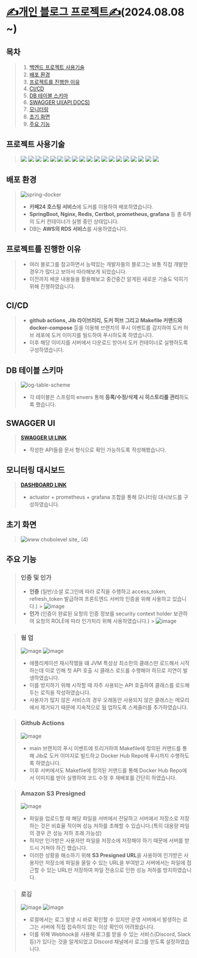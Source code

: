 # [✍개인 블로그 프로젝트✍](https://www.chobolevel.site/)(2024.08.08 ~)

## 목차

> 1. [백엔드 프로젝트 사용기술](#백엔드-프로젝트-사용기술)
> 2. [배포 환경](#배포-환경)
> 3. [프로젝트를 진행한 이유](#프로젝트를-진행한-이유)
> 4. [CI/CD](#cicd)
> 5. [DB 테이블 스키마](#db-테이블-스키마)
> 6. [SWAGGER UI(API DOCS)](#swagger-ui)
> 7. [모니터링](#모니터링-대시보드)
> 8. [초기 화면](#초기-화면)
> 9. [주요 기능](#주요-기능)

## 프로젝트 사용기술

> <img src="https://img.shields.io/badge/kotlin-7F52FF?style=for-the-badge&logo=kotlin&logoColor=white">
> <img src="https://img.shields.io/badge/spring boot-6DB33F?style=for-the-badge&logo=springboot&logoColor=white">
> <img src="https://img.shields.io/badge/spring security-6DB33F?style=for-the-badge&logo=springsecurity&logoColor=white">
> <img src="https://img.shields.io/badge/spring boot jpa | query dsl-6DB33F?style=for-the-badge&logo=&logoColor=white">
> <img src="https://img.shields.io/badge/envers-6DB33F?style=for-the-badge&logo=&logoColor=white">
> <img src="https://img.shields.io/badge/mysql-4479A1?style=for-the-badge&logo=mysql&logoColor=white">
> <img src="https://img.shields.io/badge/flyway-CC0200?style=for-the-badge&logo=flyway&logoColor=white">
> <img src="https://img.shields.io/badge/amazon rds-527FFF?style=for-the-badge&logo=amazonrds&logoColor=white">
> <img src="https://img.shields.io/badge/redis-FF4438?style=for-the-badge&logo=redis&logoColor=white">
> <img src="https://img.shields.io/badge/nginx-009639?style=for-the-badge&logo=nginx&logoColor=white">
> <img src="https://img.shields.io/badge/prometheus-E6522C?style=for-the-badge&logo=prometheus&logoColor=white">
> <img src="https://img.shields.io/badge/grafana-F46800?style=for-the-badge&logo=grafana&logoColor=white">
> <img src="https://img.shields.io/badge/docker-2496ED?style=for-the-badge&logo=docker&logoColor=white">
> <img src="https://img.shields.io/badge/ubuntu-E95420?style=for-the-badge&logo=ubuntu&logoColor=white">
> <img src="https://img.shields.io/badge/amazon s3-569A31?style=for-the-badge&logo=amazons3&logoColor=white">
> <img src="https://img.shields.io/badge/github-181717?style=for-the-badge&logo=github&logoColor=white">
> <img src="https://img.shields.io/badge/github actions-181717?style=for-the-badge&logo=githubactions&logoColor=white">
> <img src="https://img.shields.io/badge/discord logging-5865F2?style=for-the-badge&logo=discord&logoColor=white">
> <img src="https://img.shields.io/badge/swagger-85EA2D?style=for-the-badge&logo=swagger&logoColor=white">

## 배포 환경

> ![spring-docker](https://github.com/user-attachments/assets/7b26f824-e916-4685-9d45-759455d7170f)
> 
> + **카페24 호스팅 서비스**에 도커를 이용하여 배포하였습니다.
> + **SpringBoot, Nginx, Redis, Certbot, prometheus, grafana** 등 총 6개의 도커 컨테이너가 실행 중인 상태입니다.
> + DB는 **AWS의 RDS 서비스**를 사용하였습니다.

## 프로젝트를 진행한 이유

> + 여러 블로그를 참고하면서 능력있는 개발자들의 블로그는 보통 직접 개발한 경우가 많다고 보아서 따라해보게 되었습니다.
> + 이전까지 배운 내용들을 활용해보고 중간중간 알게된 새로운 기술도 익히기 위해 진행하였습니다.

## CI/CD

> + **github actions, Jib 라이브러리, 도커 허브 그리고 Makefile 커맨드와 docker-compose** 등을 이용해 브랜치의 푸시 이벤트를 감지하여 도커 허브 레포에 도커 이미지를 빌드하여 푸시하도록 하였습니다.
> + 이후 해당 이미지를 서버에서 다운로드 받아서 도커 컨테이너로 실행하도록 구성하였습니다.

## DB 테이블 스키마

> ![log-table-scheme](https://github.com/user-attachments/assets/c06d3419-039f-461b-b4b1-b47774605619)
>
> + 각 테이블은 스프링의 envers 통해 **등록/수정/삭제 시 히스토리를 관리**하도록 했습니다.

## SWAGGER UI

> [**SWAGGER UI LINK**](https://api.chobolevel.site/swagger-ui/index.html)
>
> + 작성한 API들을 문서 형식으로 확인 가능하도록 작성해봤습니다.

## 모니터링 대시보드

> [**DASHBOARD LINK**](http://210.114.22.52:3000/d/spring_boot_21/f82469d?orgId=1&from=now-1h&to=now&var-application=&var-instance=210.114.22.52:9565&var-hikaricp=HikariPool-1&var-memory_pool_heap=$__all&var-memory_pool_nonheap=$__all&refresh=5s)
> 
> + actuator + prometheus + grafana 조합을 통해 모니터링 대시보드를 구성하였습니다.

## 초기 화면

> ![www chobolevel site_ (4)](https://github.com/user-attachments/assets/57851fd1-089b-49c8-b6cd-44bb6358e381)

## 주요 기능

> ### 인증 및 인가
>   + **인증** (일반/소셜 로그인에 따라 로직을 수행하고 access_token, refresh_token 발급하여 프론트엔드 서버의 인증을 위해 사용하고 있습니다.)
      > ![image](https://github.com/user-attachments/assets/48579312-1f37-4190-9c63-7246af36a664)
>   + **인가** (인증이 완료된 요청의 인증 정보를 security context holder 보관하여 요청의 ROLE에 따라 인가처리 위해 사용하였습니다.)
      > ![image](https://github.com/user-attachments/assets/ffd75317-2052-40c6-b02d-5e02d275aab4)

> ### 웜 업
> ![image](https://github.com/user-attachments/assets/b2a30f7b-0e8c-44ce-9791-ba19c619a7cf)
> ![image](https://github.com/user-attachments/assets/da9f86e9-1b54-4df7-8286-ea96a501e3c8)
> + 애플리케이션 재시작했을 떄 JVM 특성상 최소한의 클래스만 로드해서 시작하는데 이로 인해 첫 API 호출 시 클래스 로드를 수행해야 하므로 지연이 발생하였습니다.
> + 이를 방지하기 위해 시작할 때 자주 사용되는 API 호출하여 클래스를 로드해두는 로직을 작성하였습니다.
> + 사용자가 많지 않은 서비스의 경우 오래동안 사용되지 않은 클래스는 메모리에서 제거되기 때문에 지속적으로 웜 업하도록 스케줄러를 추가하였습니다.

> ### Github Actions
> ![image](https://github.com/user-attachments/assets/13fc15a2-2d8a-4163-8799-373a6b6e392c)
> + main 브랜치의 푸시 이벤트에 트리거하여 Makefile에 정의된 커맨드를 통해 Jib로 도커 이미지로 빌드하고 Docker Hub Repo에 푸시까지 수행하도록 하였습니다.
> + 이후 서버에서도 Makefile에 정의된 커맨드를 통해 Docker Hub Repo에서 이미지를 받아 실행하여 코드 수정 후 재배포를 간단히 하였습니다.

> ### Amazon S3 Presigned
> ![image](https://github.com/user-attachments/assets/a0282646-d5d9-4a7b-8593-42a0413c97e9)
> + 파일을 업로드할 때 해당 파일을 서버에서 전달하고 서버에서 저장소로 저장하는 것은 비효율 적이며 성능 저하를 초해할 수 있습니다.(특히 대용량 파일의 경우 큰 성능 저하 초래 가능성)
> + 하지만 인가받은 사용자만 파일을 저장소에 저장해야 하기 때문에 서버를 받드시 거쳐야 하긴 했습니다.
> + 이러한 상황을 해소하기 위해 **S3 Presigned URL**을 사용하여 인가받은 사용자만 저장소에 파일을 올릴 수 있는 URL을 부여받고 서버에서는 파일에 접근할 수 있는 URL만 저장하여 파일 전송으로
    인한 성능 저하를 방지하였습니다.

> ### 로깅
> ![image](https://github.com/user-attachments/assets/0c38a2b5-a9d1-48f8-98e4-af72b4655203)
> ![image](https://github.com/user-attachments/assets/4be56dfa-3aa9-4cc3-bed9-c3f2175afa0e)
> + 로컬에서는 로그 발생 시 바로 확인할 수 있지만 운영 서버에서 발생하는 로그는 서버에 직접 접속하지 않는 이상 확인이 어려웠습니다.
> + 이를 위해 Webhook을 사용해 로그를 받을 수 있는 서비스(Discord, Slack 등)가 있다는 것을 알게되었고 Discord 채널에서 로그를 받도록 설정하였습니다.
